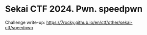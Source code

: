 # Sekai CTF 2024. Pwn. speedpwn

Challenge write-up: https://7rocky.github.io/en/ctf/other/sekai-ctf/speedpwn
